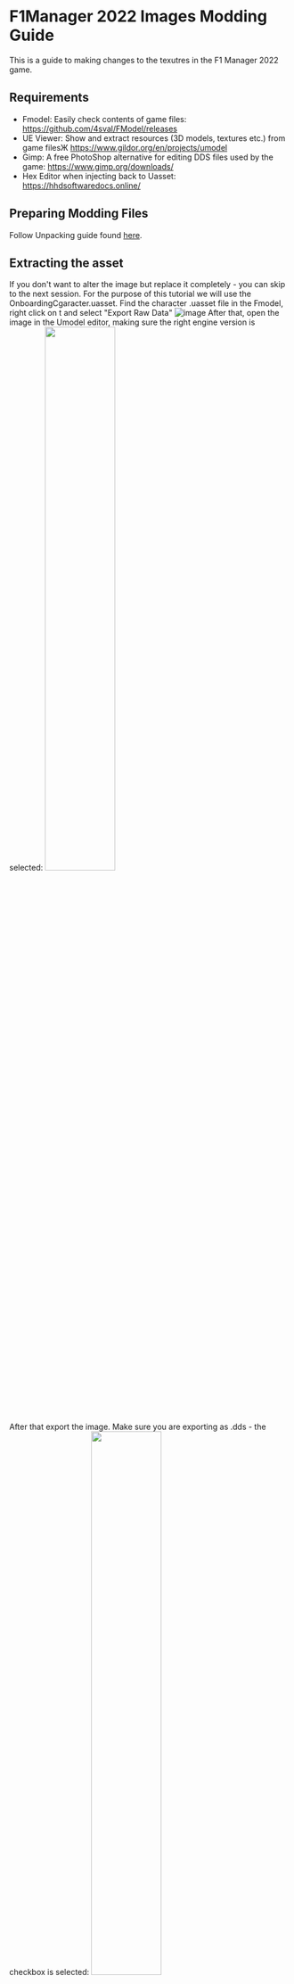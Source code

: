 # F1Manager 2022 Images Modding Guide
This is a guide to making changes to the texutres in the F1 Manager 2022 game.

## Requirements
- Fmodel: Easily check contents of game files: https://github.com/4sval/FModel/releases
- UE Viewer: Show and extract resources (3D models, textures etc.) from game filesЖ https://www.gildor.org/en/projects/umodel
- Gimp: A free PhotoShop alternative for editing DDS files used by the game: https://www.gimp.org/downloads/
- Hex Editor when injecting back to Uasset: https://hhdsoftwaredocs.online/

## Preparing Modding Files
Follow Unpacking guide found [here](https://github.com/carefreeduck/F1ManagerModding/blob/main/Packing.md).

## Extracting the asset
If you don't want to alter the image but replace it completely - you can skip to the next session.
For the purpose of this tutorial we will use the OnboardingCgaracter.uasset.
Find the character .uasset file in the Fmodel, right click on t and select "Export Raw Data"
![image](https://user-images.githubusercontent.com/6393266/189229856-ce6cba60-7035-472c-a155-69326ec56e58.png)
After that, open the image in the Umodel editor, making sure the right engine version is selected:
<img src="https://user-images.githubusercontent.com/6393266/189230187-6f0ab11c-f653-4efc-91d9-56ffe3aad157.png" width="50%" height="50%">

After that export the image. Make sure you are exporting as .dds - the checkbox is selected:
<img src="https://user-images.githubusercontent.com/6393266/189230523-22fa18cb-9a28-4094-a47c-9e37fb0df2fd.png" width="50%" height="50%">

Ok, you are done for now, you can make any changes as you see fit using GIMP or other editor that can work with DDS files.

## Creating final DDS file
Whether you are editing an existing image o a new one make sure it is exported with BC3/DXT5 compression and "No mipmaps" selectd.

## Replacing the asset
Now open your new DDS file in the hex editor and copy all data from offset 80 till the end. Take notice of the total size in the Information panel on the right side. In our case it is 409,600.
![image](https://user-images.githubusercontent.com/6393266/189231320-603986e7-5987-455b-8b27-381bcf783b37.png)
Now open the .uexp file that was exported from the .umodel (it is exported together with the .uasset file) in the hex editor as well. You will replace the original image data with the new data.
You need to be very precise now:
1) Go to the very bottom.
2) Don't touch the last 28 bytes - they are not a part of the image.
3) start selecting everything from before then
 ![image](https://user-images.githubusercontent.com/6393266/189232063-57b727e9-0d57-4124-9cf9-f5a07fcb0b87.png)
4) and go up untill the Total size in the information window is the same: 409,600
![image](https://user-images.githubusercontent.com/6393266/189232255-ff76d287-d5aa-40ca-8106-74f7fffde289.png)
5) Now replace the existing data with the copied data from the new image.
6) Save the .uexp file.

That's it! Now you can repack the .uasset and .uexp files to the pak and enjoy the updated texture in game.

## Credits
@carefreeduck for helping with the process.

robhal from modderbase.com for the tutorials that were used as the baseline:
- http://modderbase.com/showthread.php?tid=1448
- http://modderbase.com/showthread.php?tid=57
